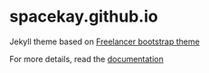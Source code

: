 # spacekay.github.io

Jekyll theme based on [Freelancer bootstrap theme ](http://startbootstrap.com/template-overviews/freelancer/)


For more details, read the [documentation](http://jekyllrb.com/)
